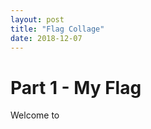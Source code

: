 ```yaml
---
layout: post
title: "Flag Collage"
date: 2018-12-07
---
```

<h1>Part 1 - My Flag</h1>

<p> Welcome to 
